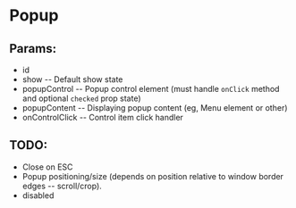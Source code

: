 # Popup

## Params:

- id
- show -- Default show state
- popupControl -- Popup control element (must handle `onClick` method and optional `checked` prop state)
- popupContent -- Displaying popup content (eg, Menu element or other)
- onControlClick -- Control item click handler

## TODO:

- Close on ESC
- Popup positioning/size (depends on position relative to window border edges -- scroll/crop).
- disabled

<!--
 @since 2020.10.27, 00:39
 @changed 2020.10.29, 03:14
-->
